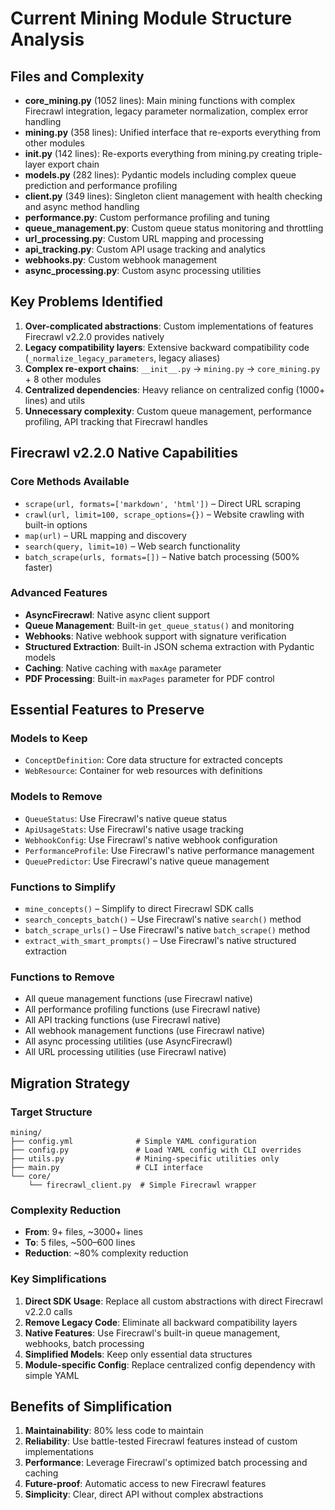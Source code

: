 # Current Mining Module Structure Analysis

## Files and Complexity
- **core_mining.py** (1052 lines): Main mining functions with complex Firecrawl integration, legacy parameter normalization, complex error handling
- **mining.py** (358 lines): Unified interface that re-exports everything from other modules
- **__init__.py** (142 lines): Re-exports everything from mining.py creating triple-layer export chain
- **models.py** (282 lines): Pydantic models including complex queue prediction and performance profiling
- **client.py** (349 lines): Singleton client management with health checking and async method handling
- **performance.py**: Custom performance profiling and tuning
- **queue_management.py**: Custom queue status monitoring and throttling
- **url_processing.py**: Custom URL mapping and processing
- **api_tracking.py**: Custom API usage tracking and analytics
- **webhooks.py**: Custom webhook management
- **async_processing.py**: Custom async processing utilities

## Key Problems Identified

1. **Over-complicated abstractions**: Custom implementations of features Firecrawl v2.2.0 provides natively
2. **Legacy compatibility layers**: Extensive backward compatibility code (`_normalize_legacy_parameters`, legacy aliases)
3. **Complex re-export chains**: `__init__.py` → `mining.py` → `core_mining.py` + 8 other modules
4. **Centralized dependencies**: Heavy reliance on centralized config (1000+ lines) and utils
5. **Unnecessary complexity**: Custom queue management, performance profiling, API tracking that Firecrawl handles

## Firecrawl v2.2.0 Native Capabilities

### Core Methods Available
- `scrape(url, formats=['markdown', 'html'])` – Direct URL scraping
- `crawl(url, limit=100, scrape_options={})` – Website crawling with built-in options
- `map(url)` – URL mapping and discovery
- `search(query, limit=10)` – Web search functionality
- `batch_scrape(urls, formats=[])` – Native batch processing (500% faster)

### Advanced Features
- **AsyncFirecrawl**: Native async client support
- **Queue Management**: Built-in `get_queue_status()` and monitoring
- **Webhooks**: Native webhook support with signature verification
- **Structured Extraction**: Built-in JSON schema extraction with Pydantic models
- **Caching**: Native caching with `maxAge` parameter
- **PDF Processing**: Built-in `maxPages` parameter for PDF control

## Essential Features to Preserve

### Models to Keep
- `ConceptDefinition`: Core data structure for extracted concepts
- `WebResource`: Container for web resources with definitions

### Models to Remove
- `QueueStatus`: Use Firecrawl's native queue status
- `ApiUsageStats`: Use Firecrawl's native usage tracking
- `WebhookConfig`: Use Firecrawl's native webhook configuration
- `PerformanceProfile`: Use Firecrawl's native performance management
- `QueuePredictor`: Use Firecrawl's native queue management

### Functions to Simplify
- `mine_concepts()` – Simplify to direct Firecrawl SDK calls
- `search_concepts_batch()` – Use Firecrawl's native `search()` method
- `batch_scrape_urls()` – Use Firecrawl's native `batch_scrape()` method
- `extract_with_smart_prompts()` – Use Firecrawl's native structured extraction

### Functions to Remove
- All queue management functions (use Firecrawl native)
- All performance profiling functions (use Firecrawl native)
- All API tracking functions (use Firecrawl native)
- All webhook management functions (use Firecrawl native)
- All async processing utilities (use AsyncFirecrawl)
- All URL processing utilities (use Firecrawl native)

## Migration Strategy

### Target Structure
```
mining/
├── config.yml              # Simple YAML configuration
├── config.py               # Load YAML config with CLI overrides
├── utils.py                # Mining-specific utilities only
├── main.py                 # CLI interface
└── core/
    └── firecrawl_client.py  # Simple Firecrawl wrapper
```

### Complexity Reduction
- **From**: 9+ files, ~3000+ lines
- **To**: 5 files, ~500–600 lines
- **Reduction**: ~80% complexity reduction

### Key Simplifications
1. **Direct SDK Usage**: Replace all custom abstractions with direct Firecrawl v2.2.0 calls
2. **Remove Legacy Code**: Eliminate all backward compatibility layers
3. **Native Features**: Use Firecrawl's built-in queue management, webhooks, batch processing
4. **Simplified Models**: Keep only essential data structures
5. **Module-specific Config**: Replace centralized config dependency with simple YAML

## Benefits of Simplification

1. **Maintainability**: 80% less code to maintain
2. **Reliability**: Use battle-tested Firecrawl features instead of custom implementations
3. **Performance**: Leverage Firecrawl's optimized batch processing and caching
4. **Future-proof**: Automatic access to new Firecrawl features
5. **Simplicity**: Clear, direct API without complex abstractions
